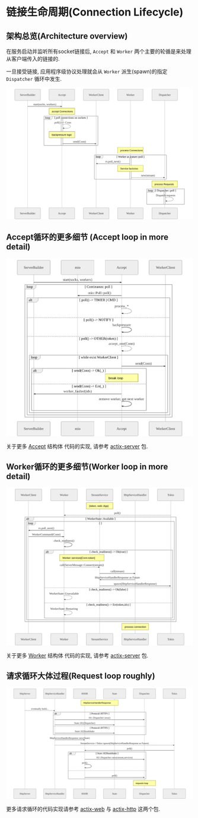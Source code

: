 # 链接生命周期(Connection Lifecycle)

## 架构总览(Architecture overview)
在服务启动并监听所有socket链接后, `Accept` 和 `Worker` 两个主要的轮循是来处理从客户端传入的链接的.

一旦接受链接, 应用程序级协议处理就会从 `Worker` 派生(spawn)的指定 `Dispatcher` 循环中发生.

![](../images/connection_overview.svg)

## Accept循环的更多细节 (Accept loop in more detail)

![](../images/connection_accept.svg)

关于更多 [Accept](https://github.com/actix/actix-net/blob/master/actix-server/src/accept.rs) 结构体
代码的实现, 请参考 [actix-server](https://crates.io/crates/actix-server) 包.

## Worker循环的更多细节(Worker loop in more detail)

![](../images/connection_worker.svg)

关于更多 [Worker](https://github.com/actix/actix-net/blob/master/actix-server/src/worker.rs) 结构体
代码的实现, 请参考 [actix-server](https://crates.io/crates/actix-server) 包.

## 请求循环大体过程(Request loop roughly)

![](../images/connection_request.svg)

更多请求循环的代码实现请参考 [actix-web](https://crates.io/crates/actix-web) 与 [actix-http](https://crates.io/crates/actix-http)
这两个包.